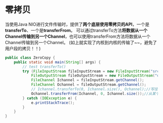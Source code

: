 # 零拷贝

当使用Java NIO进行文件传输时，提供了**两个底层使用零拷贝的API**，一个是**transferTo**、一个是**transferFrom**。
可以通过transferTo方法**将数据从一个Channel传输到另一个Channel**，也可以使用transferFrom方法将数据从一个Channel传输到另一个Channel。
(如上就实现了内核到内核的传输了~~，避免了用户段的拷贝！！)


```java
public class ZeroCopy {
    public static void main(String[] args) {
        // test transferTo()
        try (FileInputStream fileInputStream = new FileInputStream("src.txt")) {
            FileOutputStream fileOutputStream = new FileOutputStream("dst.txt");
            FileChannel Ichannel = fileInputStream.getChannel();
            FileChannel Ochannel = fileOutputStream.getChannel();
            // Ichannel.transferTo(0, Ichannel.size(), Ochannel);//写往某个内存区域（磁盘IO）
            Ochannel.transferFrom(Ichannel, 0, Ichannel.size());//从某个内存区域读取(磁盘IO)
        } catch (IOException e) {
            e.printStackTrace();
        }
    }
}

```